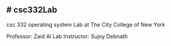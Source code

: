 <h2># csc332Lab</h3>
csc 332 operating system Lab 
at The City College of New York 
<p>Professor: Zaid Al
Lab Instructor: Sujoy Debnath</p>
